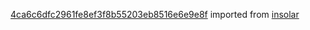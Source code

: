 [4ca6c6dfc2961fe8ef3f8b55203eb8516e6e9e8f](https://github.com/insolar/insolar/commit/4ca6c6dfc2961fe8ef3f8b55203eb8516e6e9e8f) imported from [insolar](https://github.com/insolar/insolar)
